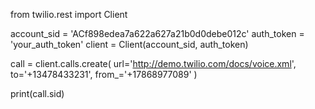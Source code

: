 
from twilio.rest import Client

account_sid = 'ACf898edea7a622a627a21b0d0debe012c'
auth_token = 'your_auth_token'
client = Client(account_sid, auth_token)

call = client.calls.create(
                        url='http://demo.twilio.com/docs/voice.xml',
                        to='+13478433231',
                        from_='+17868977089'
                    )

print(call.sid)

